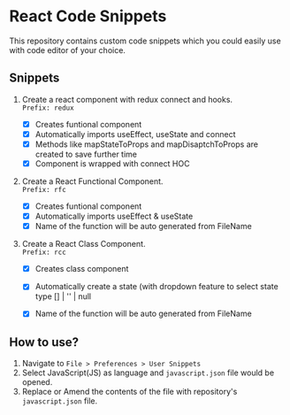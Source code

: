 # React Code Snippets

This repository contains custom code snippets which you could easily use with code editor of your choice.



## Snippets

1. Create a react component with redux connect and hooks.  
   `Prefix: redux`
   
    - [X] Creates funtional component
    - [X] Automatically imports useEffect, useState and connect
    - [X] Methods like mapStateToProps and mapDisaptchToProps are created to save further time
    - [X] Component is wrapped with connect HOC
    
2. Create a React Functional Component.  
   `Prefix: rfc`
   
    - [X] Creates funtional component
    - [X] Automatically imports useEffect & useState
    - [X] Name of the function will be auto generated from FileName
    
3. Create a React Class Component.  
   `Prefix: rcc`
   
    - [X] Creates class component
    - [X] Automatically create a state (with dropdown feature to select state type \[\] | '' | null
    - [X] Name of the function will be auto generated from FileName
    


## How to use?
1. Navigate to `File > Preferences > User Snippets`
1. Select JavaScript(JS) as language and `javascript.json` file would be opened.
1. Replace or Amend the contents of the file with repository's `javascript.json` file.

